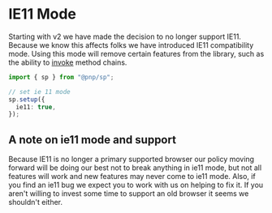 # IE11 Mode

Starting with v2 we have made the decision to no longer support IE11. Because we know this affects folks we have introduced IE11 compatibility mode. Using this mode will remove certain features from the library, such as the ability to [invoke](./invokable.md) method chains.

```TypeScript
import { sp } from "@pnp/sp";

// set ie 11 mode
sp.setup({
  ie11: true,
});
```

## A note on ie11 mode and support

Because IE11 is no longer a primary supported browser our policy moving forward will be doing our best not to break anything in ie11 mode, but not all features will work and new features may never come to ie11 mode. Also, if you find an ie11 bug we expect you to work with us on helping to fix it. If you aren't willing to invest some time to support an old browser it seems we shouldn't either.







